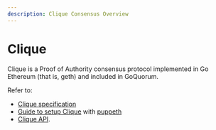 ```yaml
---
description: Clique Consensus Overview
---
```


# Clique

Clique is a Proof of Authority consensus protocol implemented in Go Ethereum (that is, geth) and included
in GoQuorum.

Refer to:

* [Clique specification](https://github.com/ethereum/EIPs/issues/225)
* [Guide to setup Clique](https://hackernoon.com/hands-on-creating-your-own-local-private-geth-node-beginner-friendly-3d45902cc612) with [puppeth](https://blog.ethereum.org/2017/04/14/geth-1-6-puppeth-master/)
* [Clique API](https://geth.ethereum.org/docs/rpc/ns-clique).
